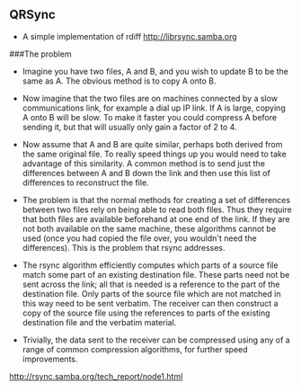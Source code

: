 ## QRSync
* A simple implementation of rdiff 
http://librsync.samba.org

###The problem

* Imagine you have two files, A and B, and you wish to update B to be the same as A. The obvious method is to copy A onto B.

* Now imagine that the two files are on machines connected by a slow communications link, for example a dial up IP link. If A is large, copying A onto B will be slow. To make it faster you could compress A before sending it, but that will usually only gain a factor of 2 to 4.

* Now assume that A and B are quite similar, perhaps both derived from the same original file. To really speed things up you would need to take advantage of this similarity. A common method is to send just the differences between A and B down the link and then use this list of differences to reconstruct the file.

* The problem is that the normal methods for creating a set of differences between two files rely on being able to read both files. Thus they require that both files are available beforehand at one end of the link. If they are not both available on the same machine, these algorithms cannot be used (once you had copied the file over, you wouldn't need the differences). This is the problem that rsync addresses.

* The rsync algorithm efficiently computes which parts of a source file match some part of an existing destination file. These parts need not be sent across the link; all that is needed is a reference to the part of the destination file. Only parts of the source file which are not matched in this way need to be sent verbatim. The receiver can then construct a copy of the source file using the references to parts of the existing destination file and the verbatim material.

* Trivially, the data sent to the receiver can be compressed using any of a range of common compression algorithms, for further speed improvements.

http://rsync.samba.org/tech_report/node1.html
